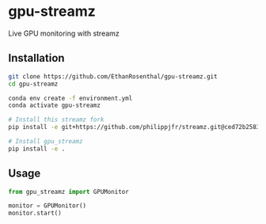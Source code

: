 # gpu-streamz

Live GPU monitoring with streamz


## Installation

```bash
git clone https://github.com/EthanRosenthal/gpu-streamz.git
cd gpu-streamz

conda env create -f environment.yml
conda activate gpu-streamz

# Install this streamz fork
pip install -e git+https://github.com/philippjfr/streamz.git@ced72b2583292decf928fae75613c20d068ab874#egg=streamz

# Install gpu_streamz
pip install -e .
```


## Usage

```python
from gpu_streamz import GPUMonitor

monitor = GPUMonitor()
monitor.start()
```
